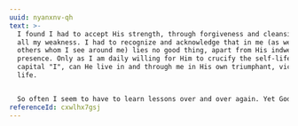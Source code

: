 ```yaml
---
uuid: nyanxnv-qh
text: >-
  I found I had to accept His strength, through forgiveness and cleansing, for
  all my weakness. I had to recognize and acknowledge that in me (as well as in
  others whom I see around me) lies no good thing, apart from His indwelling
  presence. Only as I am daily willing for Him to crucify the self-life, the
  capital "I", can He live in and through me in His own triumphant, victorious
  life.


  So often I seem to have to learn lessons over and over again. Yet God is so graciously willing to go on teaching, so patiently waiting to fill and overflow with His daily enabling by His indwelling Holy Spirit.
referenceId: cxwlhx7gsj
---
```

